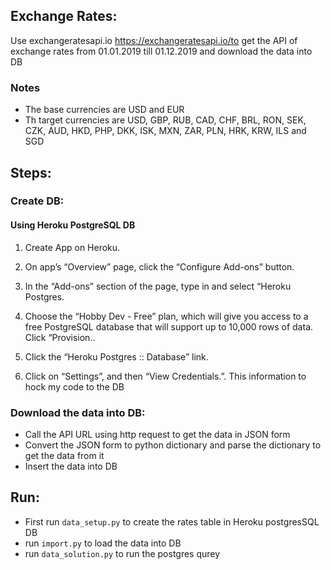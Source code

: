 ## Exchange Rates:

Use exchangeratesapi.io https://exchangeratesapi.io/to get the API of exchange rates from 01.01.2019 till 01.12.2019 and download the data into DB

### Notes

- The base currencies are USD and EUR
- Th target currencies are USD, GBP, RUB, CAD, CHF, BRL, RON, SEK, CZK, AUD, HKD, PHP, DKK, ISK, MXN, ZAR, PLN, HRK, KRW, ILS and SGD

## Steps:
### Create DB:

#### Using Heroku PostgreSQL DB

1. Create App on Heroku.

2. On app’s “Overview” page, click the “Configure Add-ons” button.

3. In the “Add-ons” section of the page, type in and select “Heroku Postgres.

4. Choose the “Hobby Dev - Free” plan, which will give you access to a free PostgreSQL database that will support up to 10,000 rows of data. Click “Provision..

5. Click the “Heroku Postgres :: Database” link.

6. Click on “Settings”, and then “View Credentials.”. This information to hock my code to the DB

### Download the data into DB:

- Call the API URL using http request to get the data in JSON form
- Convert the JSON form to python dictionary and parse the dictionary to get the data from it
- Insert the data into DB

## Run:

- First run `data_setup.py` to create the rates table in Heroku postgresSQL DB
- run `import.py` to load the data into DB
- run `data_solution.py` to run the postgres qurey
